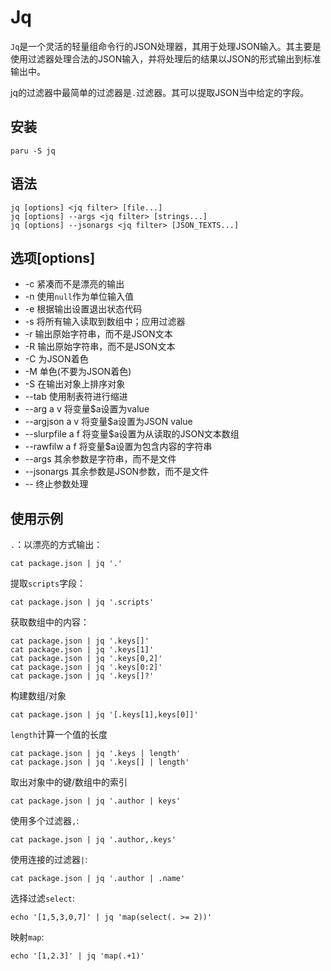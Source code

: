 # Jq

`Jq`是一个灵活的轻量组命令行的JSON处理器，其用于处理JSON输入。其主要是使用过滤器处理合法的JSON输入，并将处理后的结果以JSON的形式输出到标准输出中。

jq的过滤器中最简单的过滤器是`.`过滤器。其可以提取JSON当中给定的字段。

## 安装

```shell
paru -S jq
```

## 语法

```shell
jq [options] <jq filter> [file...]
jq [options] --args <jq filter> [strings...]
jq [options] --jsonargs <jq filter> [JSON_TEXTS...]
```

## 选项[options]

* -c                紧凑而不是漂亮的输出
* -n                使用`null`作为单位输入值
* -e                根据输出设置退出状态代码
* -s                将所有输入读取到数组中；应用过滤器
* -r                输出原始字符串，而不是JSON文本
* -R                输出原始字符串，而不是JSON文本
* -C                为JSON着色
* -M                单色(不要为JSON着色)
* -S                在输出对象上排序对象
* --tab             使用制表符进行缩进
* --arg a v         将变量$a设置为value<v>
* --argjson a v     将变量$a设置为JSON value<v>
* --slurpfile a f   将变量$a设置为从<f>读取的JSON文本数组
* --rawfilw a f     将变量$a设置为包含<f>内容的字符串
* --args            其余参数是字符串，而不是文件
* --jsonargs        其余参数是JSON参数，而不是文件
* --                终止参数处理

## 使用示例

`.`：以漂亮的方式输出：

```shell
cat package.json | jq '.'
```

提取`scripts`字段：
```shell
cat package.json | jq '.scripts'
```

获取数组中的内容：
```shell
cat package.json | jq '.keys[]'
cat package.json | jq '.keys[1]'
cat package.json | jq '.keys[0,2]'
cat package.json | jq '.keys[0:2]'
cat package.json | jq '.keys[]?'
```

构建数组/对象
```shell
cat package.json | jq '[.keys[1],keys[0]]'
```

`length`计算一个值的长度
```shell
cat package.json | jq '.keys | length'
cat package.json | jq '.keys[] | length'
```

取出对象中的键/数组中的索引
```shell
cat package.json | jq '.author | keys'
```

使用多个过滤器`,`:
```shell
cat package.json | jq '.author,.keys'
```

使用连接的过滤器`|`:
```shell
cat package.json | jq '.author | .name'
```

选择过滤`select`:
```shell
echo '[1,5,3,0,7]' | jq 'map(select(. >= 2))'
```

映射`map`:
```shell
echo '[1,2.3]' | jq 'map(.+1)'
```
